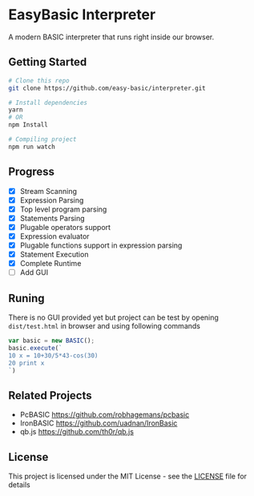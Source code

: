 # EasyBasic Interpreter

A modern BASIC interpreter that runs right inside our browser.

## Getting Started

```bash
# Clone this repo
git clone https://github.com/easy-basic/interpreter.git

# Install dependencies
yarn
# OR
npm Install

# Compiling project
npm run watch
```

## Progress

* [x] Stream Scanning
* [x] Expression Parsing
* [x] Top level program parsing
* [x] Statements Parsing
* [x] Plugable operators support
* [x] Expression evaluator
* [x] Plugable functions support in expression parsing
* [x] Statement Execution
* [x] Complete Runtime
* [ ] Add GUI

## Runing

There is no GUI provided yet but project can be test by opening `dist/test.html` in browser and using following commands

```js
var basic = new BASIC();
basic.execute(`
10 x = 10+30/5*43-cos(30)
20 print x
`)
```

## Related Projects

* PcBASIC https://github.com/robhagemans/pcbasic
* IronBASIC https://github.com/uadnan/IronBasic
* qb.js https://github.com/th0r/qb.js


## License

This project is licensed under the MIT License - see the [LICENSE](https://github.com/nmanumr/easybasic-interpreter/blob/master/LICENSE) file for details
